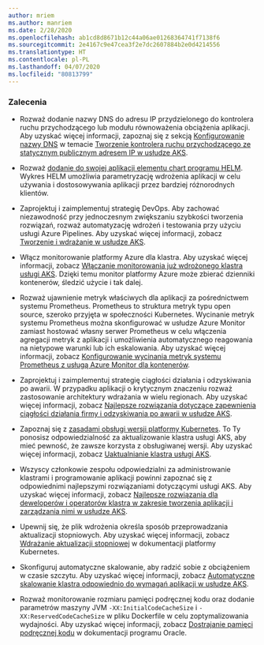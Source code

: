```yaml
---
author: mriem
ms.author: manriem
ms.date: 2/28/2020
ms.openlocfilehash: ab1cd8d8671b12c44a06ae01268364741f7138f6
ms.sourcegitcommit: 2e4167c9e47cea3f2e7dc2607884b2e0d4214556
ms.translationtype: HT
ms.contentlocale: pl-PL
ms.lasthandoff: 04/07/2020
ms.locfileid: "80813799"
---
```

### <a name="recommendations"></a>Zalecenia

* Rozważ dodanie nazwy DNS do adresu IP przydzielonego do kontrolera ruchu przychodzącego lub modułu równoważenia obciążenia aplikacji. Aby uzyskać więcej informacji, zapoznaj się z sekcją [Konfigurowanie nazwy DNS](/azure/aks/ingress-static-ip#create-an-ingress-controller) w temacie [Tworzenie kontrolera ruchu przychodzącego ze statycznym publicznym adresem IP w usłudze AKS](/azure/aks/ingress-static-ip).

* Rozważ [dodanie do swojej aplikacji elementu chart programu HELM](https://helm.sh/docs/topics/charts/). Wykres HELM umożliwia parametryzację wdrożenia aplikacji w celu używania i dostosowywania aplikacji przez bardziej różnorodnych klientów.

* Zaprojektuj i zaimplementuj strategię DevOps. Aby zachować niezawodność przy jednoczesnym zwiększaniu szybkości tworzenia rozwiązań, rozważ automatyzację wdrożeń i testowania przy użyciu usługi Azure Pipelines. Aby uzyskać więcej informacji, zobacz [Tworzenie i wdrażanie w usłudze AKS](/azure/devops/pipelines/ecosystems/kubernetes/aks-template).

* Włącz monitorowanie platformy Azure dla klastra. Aby uzyskać więcej informacji, zobacz [Włączanie monitorowania już wdrożonego klastra usługi AKS](/azure/azure-monitor/insights/container-insights-enable-existing-clusters). Dzięki temu monitor platformy Azure może zbierać dzienniki kontenerów, śledzić użycie i tak dalej.

* Rozważ ujawnienie metryk właściwych dla aplikacji za pośrednictwem systemu Prometheus. Prometheus to struktura metryk typu open source, szeroko przyjęta w społeczności Kubernetes. Wycinanie metryk systemu Prometheus można skonfigurować w usłudze Azure Monitor zamiast hostować własny serwer Prometheus w celu włączenia agregacji metryk z aplikacji i umożliwienia automatycznego reagowania na nietypowe warunki lub ich eskalowania. Aby uzyskać więcej informacji, zobacz [Konfigurowanie wycinania metryk systemu Prometheus z usługą Azure Monitor dla kontenerów](/azure/azure-monitor/insights/container-insights-prometheus-integration).

* Zaprojektuj i zaimplementuj strategię ciągłości działania i odzyskiwania po awarii. W przypadku aplikacji o krytycznym znaczeniu rozważ zastosowanie architektury wdrażania w wielu regionach. Aby uzyskać więcej informacji, zobacz [Najlepsze rozwiązania dotyczące zapewnienia ciągłości działania firmy i odzyskiwania po awarii w usłudze AKS](/azure/aks/operator-best-practices-multi-region).

* Zapoznaj się z [zasadami obsługi wersji platformy Kubernetes](/azure/aks/supported-kubernetes-versions#kubernetes-version-support-policy). To Ty ponosisz odpowiedzialność za aktualizowanie klastra usługi AKS, aby mieć pewność, że zawsze korzysta z obsługiwanej wersji. Aby uzyskać więcej informacji, zobacz [Uaktualnianie klastra usługi AKS](/azure/aks/upgrade-cluster).

* Wszyscy członkowie zespołu odpowiedzialni za administrowanie klastrami i programowanie aplikacji powinni zapoznać się z odpowiednimi najlepszymi rozwiązaniami dotyczącymi usługi AKS. Aby uzyskać więcej informacji, zobacz [Najlepsze rozwiązania dla deweloperów i operatorów klastra w zakresie tworzenia aplikacji i zarządzania nimi w usłudze AKS](/azure/aks/best-practices).

* Upewnij się, że plik wdrożenia określa sposób przeprowadzania aktualizacji stopniowych. Aby uzyskać więcej informacji, zobacz [Wdrażanie aktualizacji stopniowej](https://kubernetes.io/docs/concepts/workloads/controllers/deployment/#rolling-update-deployment) w dokumentacji platformy Kubernetes.

* Skonfiguruj automatyczne skalowanie, aby radzić sobie z obciążeniem w czasie szczytu. Aby uzyskać więcej informacji, zobacz [Automatyczne skalowanie klastra odpowiednio do wymagań aplikacji w usłudze AKS](/azure/aks/cluster-autoscaler).

* Rozważ monitorowanie rozmiaru pamięci podręcznej kodu oraz dodanie parametrów maszyny JVM `-XX:InitialCodeCacheSize` i `-XX:ReservedCodeCacheSize` w pliku Dockerfile w celu zoptymalizowania wydajności. Aby uzyskać więcej informacji, zobacz [Dostrajanie pamięci podręcznej kodu](https://docs.oracle.com/javase/8/embedded/develop-apps-platforms/codecache.htm) w dokumentacji programu Oracle.
